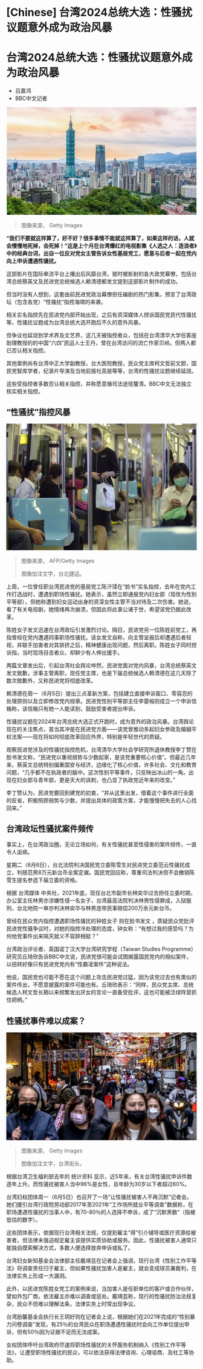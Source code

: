 # [Chinese] 台湾2024总统大选：性骚扰议题意外成为政治风暴

#  台湾2024总统大选：性骚扰议题意外成为政治风暴

  * 吕嘉鸿 
  * BBC中文记者 


![台北市](_126582918_gettyimages-1051803296-1.jpg)

> 图像来源，  Getty Images

**“我们不要就这样算了，好不好？很多事情不能就这样算了，如果这样的话，人就会慢慢地死掉，会死掉！”这是上个月在台湾爆红的电视影集《人选之人：造浪者》中的经典台词，出自一位反对党女主管告诉女性基层党工，愿意与后者一起在党内向上申诉遭遇性骚扰。**

这部影片在国际串流平台上播出后风靡台湾，彼时被影射的各大政党幕僚，包括台湾总统蔡英文及民进党总统候选人赖清德都发文提到这部影片制作的成功。

但当时没有人想到，这套由前民进党政治幕僚担任编剧的热门影集，预言了台湾政坛（包含各党）“性骚扰”指控海啸的来袭。

相关实名指控先在民进党内部开始出现，之后有资深媒体人控诉国民党民代性骚扰等，性骚扰议题成为台湾总统大选开跑后不久的意外风暴。

但争议也延烧到学术界及文艺界，这几天被指控者众，包括在台湾清华大学任客座助理教授的的中国“六四”民运人士王丹，曾在台湾访问的流亡作家贝岭。但两人都已否认相关指控。

其他案例尚有台湾中正大学副教授，台大医院教授，民众党主席柯文哲前文胆，国民党智库学者，纪录片导演及当地前报社高层等等，台湾的性骚扰议题继续延烧。

这些受指控者多数否认相关指控，并称愿意循司法途径釐清。BBC中文无法独立核实相关指控。

##  “性骚扰”指控风暴

![台北捷运。](_130003039_gettyimages-144530298.jpg)

> 图像来源，  AFP/Getty Images
>
> 图像加注文字，台北捷运。

上周，一位曾任职台湾民进党的基层党工陈汘瑈在“脸书”实名指控，去年在党内工作打选战时，遭遇到职场性骚扰。她表示，虽然立即通报党内妇女部（现改为性别平等部），但她称遭到妇女运动出身的资深女性主管不当对待及二次伤害。她说，看了有关电视剧，她情绪再次崩溃，但因此将此事公诸于世，希望该党仍据此改革。

陈姓女子发文迅速在台湾政坛引发激烈讨论。隔日，民进党另一位陈姓前党工，再指曾经在党内遭遇同事职场性骚扰。该女发文自称，向主管呈报后却遭遇后者轻视，并联手加害者对其排挤之后，精神健康出现问题，然后离职。陈姓女子同时控诉指，当时现场目击者众，却鲜少有人伸出援手。

两篇文章发出后，引起台湾社会舆论哗然，民进党面对党内风暴，台湾总统蔡英文发文致歉，涉事主管离职，现任党主席，也是下届总统候选人赖清德在这几天除了数次致歉外，又称民进党将彻底改革。

赖清德在周一（6月5日）提出三点革新方案，包括建立直接申诉窗口、零容忍的处理原则以及立即修改党内规章。民进党性别平等部主任李晏榕则成立一个申诉信箱称，该信箱只有她一人能读到，鼓励受害者提出申诉。

性骚扰议题在2024年台湾总统大选正式开跑时，成为意外的政治风暴。台湾舆论现在的关注焦点，首当其冲是在民进党方面——该党曾推动多起妇女参政及婚姻平权法案——现在将如何彻底改革回应外界，特别是年轻世代的质疑。

观察民进党涉及的性骚扰指控危机，台湾清华大学社会学研究所退休教授李丁赞在脸书发文称，“民进党以重视弱势与少数起家，是该党重要核心价值”。但最近几年来，蔡英文总统特别偏重国安与经济，边缘化了核心价值，许多社会、文化和教育问题，“几乎都不在执政者的脑中。这次性别平等事件，只反映出冰山的一角。出现在妇女部与青年部，更是天大的讽刺，也凸显了执政党近年来的改变。”

李丁赞认为，民进党要回到建党的初衷，“并从这里出发，借着这个事件进行全面的反省，积极照顾弱势与少数，并提出具体的政策方案，才能慢慢把失去的人心找回来。”

##  台湾政坛性骚扰案件频传

事实上，在台湾政治圈，无论立场如何，有关性骚扰甚至性侵害的案件频传，一直令人诟病。

星期二（6月6日），台北法院判决国民党立委陈雪生对民进党立委范云性骚扰成立，判赔范男8万元新台币全案定谳。国民党回应称，尊重司法判决但不会撤销陈雪生提名参选下届立委的资格。

根据 台湾媒体  中央社，2021年底，现任台北市副市长林奕华过去担任立委时期，办公室主任林男亦涉嫌性侵一名女子，台湾最高法院判决林男性侵罪成，入狱服刑，台北地院一审亦判决林奕华与林男连带民事赔偿200万余元新台币。

曾经在民众党内指控遭遇职场性骚扰的钟姓女子 则在脸书发文  ，质疑民众党批评民进党性骚争议时，对她的指控冷处理的态度，钟女称：“有想过我的感受吗？为何他党事件出来隔天就义不容辞相挺？”

台湾政治评论者、英国诺丁汉大学台湾研究学程（Taiwan Studies Programme）研究员丘琦欣告诉BBC中文说，民进党很可能会试图揭露国民党内的相似案件，以扭转好像只有民进党党内有“性霸凌案件”这种说法。

他说，国民党也可能不愿在这个问题上攻击民进党过猛，因为该党过去也有类似的案件传出，不愿意披露的案件可能也有。丘琦欣表示：“同样，民众党主席、总统候选人柯文哲长期以来频繁发出厌女的言论一直备受批评，这也可能被泛绿阵营抓住把柄。”

##  性骚扰事件难以成案？

![台湾街头。](_123353479_gettyimages-1238018813.jpg)

> 图像来源，  Getty Images
>
> 图像加注文字，台湾街头。

根据台湾卫生福利部去年的 统计资料  显示，近5年来，有关台湾性骚扰申诉件数逐年上升。而性骚扰被害人当中96%是女性，且年龄为30岁以下者超过60%。

台湾妇权团体周一（6月5日）也召开了一场“让性骚扰被害人不再沉默”记者会。她们援引台湾行政院劳动部2017年至2021年“工作场所就业平等调查”数据称，在职场遭遇性骚扰的当事人中，有70-80％的人选择不申诉，成了“沉默黑数”（指被低估的数字）。

这些团体表示，依据现行台湾相关法规，仅提到雇主“得”引介辅导或医疗资源给被害者，但法律未强迫规定雇主该提供实质协助或服务。因此，性骚扰被害人通常只能独自摸索解决方式，多数人便选择放弃申诉或私了。

台湾妇女新知基金会法律部主任戴靖芸在记者会上强调，现行台湾《性别工作平等法》将调查责任归于雇主，但如果性骚扰加害人是雇主，就会变成球员兼裁判，在法律实务上形成一大漏洞。

此外，以民进党陈姓女党工的案例来说，当加害人是任职单位的客户或合作伙伴，譬如外包厂商，依法雇主亦难以调查或惩处。戴靖芸称，现行的性骚扰防治法规复杂，民众不但难以理解法条，法律实务上时常出现争议。

台湾励馨基金会执行长王玥好则在记者会上说，根据她们在2021年完成的“性别暴力问卷调查”发现，有25％的台湾民众在职场遭遇性骚扰时会向工作单位提出申诉，但有50％因为证据不足而无法成案。

女权团体呼吁台湾政府尽速将职场性骚扰的关怀服务机制纳入《性别工作平等法》，让遭受职场性骚扰的民众，可以依法获得法律谘询、心理谘商、及社工等协助。



